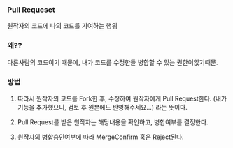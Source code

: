 

### Pull Requeset
 원작자의 코드에 나의 코드를 기여하는 행위


### 왜??
다른사람의 코드이기 때문에, 내가 코드를 수정한들 병합할 수 있는 권한이없기때문. 


### 방법
1. 따라서 원작자의 코드를 Fork한 후, 수정하여 원작자에게 Pull Request한다.
(내가 기능을 추가했으니, 검토 후 원본에도 반영해주세요...) 라는 뜻이다. 


2. Pull Request를 받은 원작자는 해당내용을 확인하고, 병합여부를 결정한다. 


3. 원작자의 병합승인여부에 따라 MergeConfirm 혹은 Reject된다. 
